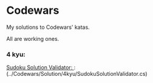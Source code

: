 # Codewars
My solutions to Codewars' katas.

All are working ones.
### 4 kyu:

[Sudoku Solution Validator: ](https://www.codewars.com/kata/529bf0e9bdf7657179000008): (../Codewars/Solution/4kyu/SudokuSolutionValidator.cs)
